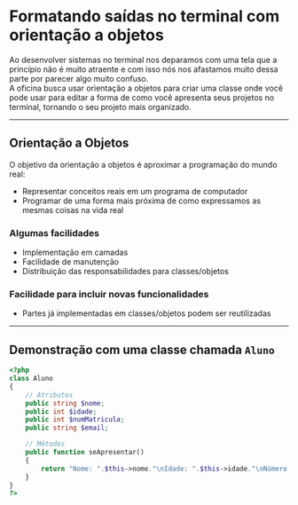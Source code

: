 # Formatando saídas no terminal com orientação a objetos

Ao desenvolver sistemas no terminal nos deparamos com uma tela que a princípio não é muito atraente e com isso nós nos afastamos muito dessa parte por parecer algo muito confuso.  
A oficina busca usar orientação a objetos para criar uma classe onde você pode usar para editar a forma de como você apresenta seus projetos no terminal, tornando o seu projeto mais organizado.

---

## Orientação a Objetos

O objetivo da orientação a objetos é aproximar a programação do mundo real:

- Representar conceitos reais em um programa de computador
- Programar de uma forma mais próxima de como expressamos as mesmas coisas na vida real

### Algumas facilidades

- Implementação em camadas  
- Facilidade de manutenção  
- Distribuição das responsabilidades para classes/objetos  

### Facilidade para incluir novas funcionalidades

- Partes já implementadas em classes/objetos podem ser reutilizadas  

---

## Demonstração com uma classe chamada `Aluno`

```php
<?php
class Aluno
{
    // Atributos
    public string $nome;
    public int $idade;
    public int $numMatricula;
    public string $email;

    // Métodos
    public function seApresentar()
    {
        return "Nome: ".$this->nome."\nIdade: ".$this->idade."\nNúmero de matrícula: ".$this->numMatricula."\nEmail: ".$this->email."\n";
    }
}
?>
